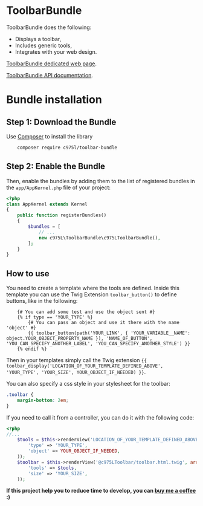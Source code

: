 ToolbarBundle
=============

ToolbarBundle does the following:

- Displays a toolbar,
- Includes generic tools,
- Integrates with your web design.

[ToolbarBundle dedicated web page](https://975l.com/en/pages/toolbar-bundle).

[ToolbarBundle API documentation](https://975l.com/apidoc/c975L/ToolbarBundle.html).

Bundle installation
===================

Step 1: Download the Bundle
---------------------------
Use [Composer](https://getcomposer.org) to install the library
```bash
    composer require c975l/toolbar-bundle
```

Step 2: Enable the Bundle
-------------------------
Then, enable the bundles by adding them to the list of registered bundles in the `app/AppKernel.php` file of your project:

```php
<?php
class AppKernel extends Kernel
{
    public function registerBundles()
    {
        $bundles = [
            // ...
            new c975L\ToolbarBundle\c975LToolbarBundle(),
        ];
    }
}
```

How to use
----------
You need to create a template where the tools are defined. Inside this template you can use the Twig Extension `toolbar_button()` to define buttons, like in the following:

```twig
    {# You can add some test and use the object sent #}
    {% if type == 'YOUR_TYPE' %}
        {# You can pass an object and use it there with the name 'object' #}
        {{ toolbar_button(path('YOUR_LINK', { 'YOUR_VARIABLE__NAME': object.YOUR_OBJECT_PROPERTY_NAME }), 'NAME_OF_BUTTON', 'YOU_CAN_SPECIFY_ANOTHER_LABEL', 'YOU_CAN_SPECIFY_ANOTHER_STYLE') }}
    {% endif %}
```
Then in your templates simply call the Twig extension `{{ toolbar_display('LOCATION_OF_YOUR_TEMPLATE_DEFINED_ABOVE', 'YOUR_TYPE', 'YOUR_SIZE', YOUR_OBJECT_IF_NEEDED) }}`.

You can also specify a css style in your stylesheet for the toolbar:
```css
.toolbar {
    margin-bottom: 2em;
}
```

If you need to call it from a controller, you can do it with the following code:
```php
<?php
//...
    $tools = $this->renderView('LOCATION_OF_YOUR_TEMPLATE_DEFINED_ABOVE', array(
        'type' => 'YOUR_TYPE',
        'object' => YOUR_OBJECT_IF_NEEDED,
    ));
    $toolbar = $this->renderView('@c975LToolbar/toolbar.html.twig', array(
        'tools' => $tools,
        'size' => 'YOUR_SIZE',
    ));
```

**If this project help you to reduce time to develop, you can [buy me a coffee](https://www.buymeacoffee.com/LaurentMarquet) :)**